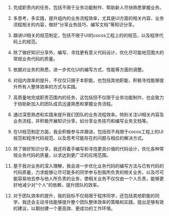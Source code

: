 

















































1. 完成职责内的任务，包括不限于业务功能制作、帮助新人尽快熟悉掌握业务。
2. 多思考，多实践，提升组内的业务流程效率，尤其是UI方面的相关内容、业务流程相关的内容，做好“分享业务技巧、编写文档”等知识分享。
3. 跟进UI相关的规范制定，包括不限于UI的cocos工程上的的规范，以及程序代码上的规范。
4. 除了做好知识分享外，编写、寻找更有意义代码设计，优化尽可能地范围大的常规业务代码的质量。
5. 依据对业务的熟悉，进一步优化UI的编写方式、性能等方面的调整。
6. 对组内效率的提升，不仅仅只限于本职能，也包括其他职能，积极寻找能够提升所有人整体效率的方式与实践。





































1. 高质量地完成职责范围内的任务，这包括但不仅限于业务功能制作，也会致力于协助新加入的团队成员迅速熟悉和掌握业务流程。
2. 通过深思熟虑和实践来提升我们团队的业务流程效率。特别关注UI相关内容及业务流程，并积极开展知识分享，如分享业务技巧和编写业务文档等。
3. 在UI规范制定方面，我会积极参与并跟进，包括但不局限于cocos工程上的UI规范和程序代码规范、以及思考可能存在的问题与相应的解决方式。
4. 除了做好知识分享，我还将着手编写和寻找更具价值的代码设计，优化各种常规业务代码的质量，以求达到更广泛的应用范围。
5. 基于我对业务的深入理解，我会进一步优化业务代码的编写方法与已有代码的代码质量，力求能够让尽可能多的同学参与到我所负责的相关业务，以及尽可能容易地去参与他人所负责的业务，使相关业务不仅仅由一个人负责，能够更好地减少对“个人”的依赖，提升团队的效率。
6. 对于团队效率的提升，我的目标不仅局限于程序同学，还包括其他职能的同学，我还会主动寻找能够提升整个团队整体效率的策略和实践，提出足够有效的建议，以期创建一个更高效、更成功的工作环境。

